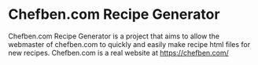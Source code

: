 # Chefben.com Recipe Generator
Chefben.com Recipe Generator is a project that aims to allow the webmaster of chefben.com to quickly and easily make recipe html files for new recipes.
Chefben.com is a real website at https://chefben.com/
